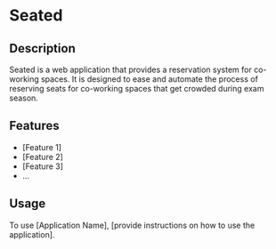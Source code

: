 # Seated

## Description

Seated is a web application that provides a reservation system for co-working spaces. It is designed to ease and automate the process of reserving seats for co-working spaces that get crowded during exam season.

## Features

- [Feature 1]
- [Feature 2]
- [Feature 3]
- ...

## Usage

To use [Application Name], [provide instructions on how to use the application].
